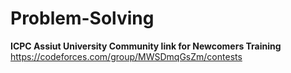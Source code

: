 # Problem-Solving

**ICPC Assiut University Community link for Newcomers Training**
https://codeforces.com/group/MWSDmqGsZm/contests
